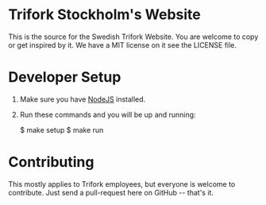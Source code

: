 # Trifork Stockholm's Website

This is the source for the Swedish Trifork Website. You are welcome to copy or get inspired by it. We have a MIT license
on it see the LICENSE file.

# Developer Setup

1. Make sure you have [NodeJS](http://nodejs.org/) installed.

2. Run these commands and you will be up and running:


    $ make setup
    $ make run


# Contributing

This mostly applies to Trifork employees, but everyone is welcome to contribute.
Just send a pull-request here on GitHub -- that's it.
